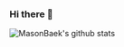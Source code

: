 ### Hi there 👋

![MasonBaek's github stats](https://github-readme-stats.vercel.app/api?username=MasonBaek&show_icons=true&theme=merko)

<!--
**MasonBaek/MasonBaek** is a ✨ _special_ ✨ repository because its `README.md` (this file) appears on your GitHub profile.

Here are some ideas to get you started:

- 🔭 I’m currently working on ...
- 🌱 I’m currently learning ...
- 👯 I’m looking to collaborate on ...
- 🤔 I’m looking for help with ...
- 💬 Ask me about ...
- 📫 How to reach me: ...
- 😄 Pronouns: ...
- ⚡ Fun fact: ...
-->
